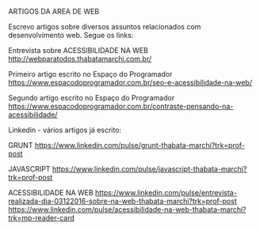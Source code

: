 ARTIGOS DA AREA DE WEB

Escrevo artigos sobre diversos assuntos relacionados com desenvolvimento web. Segue os links:

Entrevista sobre ACESSIBILIDADE NA WEB
http://webparatodos.thabatamarchi.com.br/

Primeiro artigo escrito no Espaço do Programador
https://www.espacodoprogramador.com.br/seo-e-acessibilidade-na-web/

Segundo artigo escrito no Espaço do Programador
https://www.espacodoprogramador.com.br/contraste-pensando-na-acessibilidade/

Linkedin - vários artigos já escrito:

GRUNT
https://www.linkedin.com/pulse/grunt-thabata-marchi?trk=prof-post

JAVASCRIPT
https://www.linkedin.com/pulse/javascript-thabata-marchi?trk=prof-post

ACESSIBILIDADE NA WEB
https://www.linkedin.com/pulse/entrevista-realizada-dia-03122016-sobre-na-web-thabata-marchi?trk=prof-post
https://www.linkedin.com/pulse/acessibilidade-na-web-thabata-marchi?trk=mp-reader-card
